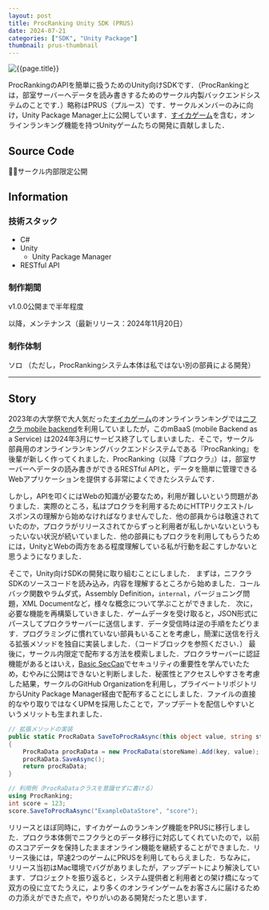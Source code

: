 ```yaml
---
layout: post
title: ProcRanking Unity SDK (PRUS)
date: 2024-07-21
categories: ["SDK", "Unity Package"]
thumbnail: prus-thumbnail
---
```


![{{page.title}}]({{site.baseurl}}/assets/images/prus-thumbnail.webp)

ProcRankingのAPIを簡単に扱うためのUnity向けSDKです．（ProcRankingとは，部室サーバーへデータを読み書きするためのサークル内製バックエンドシステムのことです．）略称はPRUS（プルース）です．サークルメンバーのみに向け，Unity Package Manager上に公開しています．[すイカゲーム]({{site.baseurl}}/works/su-ika-game)を含む，オンラインランキング機能を持つUnityゲームたちの開発に貢献しました．

## Source Code

:bowing_man:サークル内部限定公開

## Information

### 技術スタック

- C#
- Unity
  - Unity Package Manager
- RESTful API

### 制作期間

v1.0.0公開まで半年程度

以降，メンテナンス（最新リリース：2024年11月20日）

### 制作体制

ソロ
（ただし，ProcRankingシステム本体は私ではない別の部員による開発）

---

## Story

2023年の大学祭で大人気だった[すイカゲーム]({{site.baseurl}}/works/su-ika-game)のオンラインランキングでは[ニフクラ mobile backend](https://mbaas.nifcloud.com/)を利用していましたが，このmBaaS (mobile Backend as a Service) は2024年3月にサービス終了してしまいました．そこで，サークル部員用のオンラインランキングバックエンドシステムである『ProcRanking』を後輩が新しく作ってくれました．ProcRanking（以降『プロクラ』）は，部室サーバーへデータの読み書きができるRESTful APIと，データを簡単に管理できるWebアプリケーションを提供する非常によくできたシステムです．

しかし，APIを叩くにはWebの知識が必要なため，利用が難しいという問題がありました．実際のところ，私はプロクラを利用するためにHTTPリクエスト/レスポンスの理解から始めなければなりませんでした．他の部員からは敬遠されていたのか，プロクラがリリースされてからずっと利用者が私しかいないというもったいない状況が続いていました．他の部員にもプロクラを利用してもらうためには，UnityとWebの両方をある程度理解している私が行動を起こすしかないと思うようになりました．

そこで，Unity向けSDKの開発に取り組むことにしました．
まずは，ニフクラSDKのソースコードを読み込み，内容を理解するところから始めました．コールバック関数やラムダ式，Assembly Definition，`internal`，バージョニング問題，XML Documentなど，様々な概念について学ぶことができました．
次に，必要な機能を再構築していきました．ゲームデータを受け取ると，JSON形式にパースしてプロクラサーバーに送信します．データ受信時は逆の手順をたどります．プログラミングに慣れていない部員もいることを考慮し，簡潔に送信を行える拡張メソッドを独自に実装しました．（コードブロックを参照ください．）
最後に，サークル内限定で配布する方法を模索しました．プロクラサーバーに認証機能があるとはいえ，[Basic SecCap](https://www.seccap.jp/basic/index.html)でセキュリティの重要性を学んでいたため，むやみに公開はできないと判断しました．秘匿性とアクセスしやすさを考慮した結果，サークルのGitHub Organizationを利用し，プライベートリポジトリからUnity Package Manager経由で配布することにしました．ファイルの直接的なやり取りではなくUPMを採用したことで，アップデートを配信しやすいというメリットも生まれました．

```csharp
// 拡張メソッドの実装
public static ProcRaData SaveToProcRaAsync(this object value, string storeName, string key)
{
    ProcRaData procRaData = new ProcRaData(storeName).Add(key, value);
    procRaData.SaveAsync();
    return procRaData;
}

// 利用例（ProcRaDataクラスを意識せずに書ける）
using ProcRanking;
int score = 123;
score.SaveToProcRaAsync("ExampleDataStore", "score");
```

リリースとほぼ同時に，すイカゲームのランキング機能をPRUSに移行しました．プロクラ本体側でニフクラとのデータ移行に対応してくれていたので，以前のスコアデータを保持したままオンライン機能を継続することができました．リリース後には，早速2つのゲームにPRUSを利用してもらえました．ちなみに，リリース当初はMac環境でバグがありましたが，アップデートにより解決しています．プロジェクトを振り返ると，システム提供者と利用者との架け橋になって双方の役に立てたうえに，より多くのオンラインゲームをお客さんに届けるための力添えができた点で，やりがいのある開発だったと思います．
